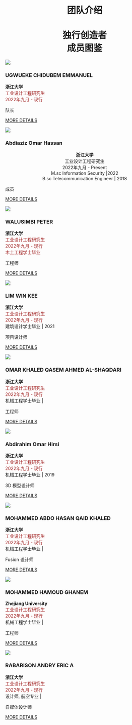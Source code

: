 <h1 align="center"> 团队介绍 </h1>

<div class="demo">
        <div class="container">
            <div class="row text-center">
               <h1 align ="Center"> 独行创造者 <br> 成员图鉴 </h1>
            </div>

<div class="row">
                <div class="col-md-4 col-sm-6">
                    <div class="our-team">
                        <div class="pic">
                            <img src="img/share.jpg">
                        </div>
                        <div class="team-content">
                            <h3 class="title">UGWUEKE CHIDUBEM EMMANUEL </h3>
                            <p style="text-align:left;">
                            <b>浙江大学 </b><br>
                            <span style="color:brown;">
                            工业设计工程研究生 <br>
                            2022年九月 - 现行 <br>
                            </span>
                                </p>
                            <span class="post">队长</span>                       
                             

[MORE DETAILS](CN/团队信息/AUGY.md)                                                                               
                        </div>
                    </div>
                </div>
                


<div class="col-md-4 col-sm-6">
                    <div class="our-team">
                        <div class="pic">
                            <img src="img/new.png">
                        </div>
                        <div class="team-content">
                            <h3 class="title">Abdiaziz Omar Hassan</h3>
                            <p style="text-align:center;">
                            <b>浙江大学 </b><br>
                            工业设计工程研究生 <br>
                         2022年九月 - Present <br>
                         </span>
                         M.sc Information Security |2022 <br>
                         B.sc Telecommunication Engineer | 2018
                         </p>
                            <span class="post">成员</span>


[MORE DETAILS](CN/团队信息/Mahir.md)
                        </div>
                    </div>
                </div>

<div class="col-md-4 col-sm-6">
                    <div class="our-team">
                        <div class="pic">
                            <img src="img/WeChat Image_2022110423465121.jpg">
                        </div>
                        <div class="team-content">
                            <h3 class="title">WALUSIMBI PETER </h3>
                            <p style="text-align:left;">
                            <b>浙江大学 </b><br>
                            <span style="color:brown;">
                            工业设计工程研究生 <br>
                            2022年九月 - 现行 <br>
                            木土工程学士毕业
                            </span>
                                </p>
                            <span class="post">工程师</span>


[MORE DETAILS](CN/团队信息/Peter.md)
                        </div>
                    </div>
                </div>
            </div>
            <div class="row">
                <div class="col-md-4 col-sm-6">
                    <div class="our-team">
                        <div class="pic">
                            <img src="img/winkee.jpg">
                        </div>
                        <div class="team-content">
                            <h3 class="title">LIM WIN KEE</h3>
                             <b>浙江大学 </b><br>
                             <span style="color:brown;">
                          工业设计工程研究生 <br>
                           2022年九月 - 现行 <br>
                          </span>
                          建筑设计学士毕业 | 2021
                           </p>
                            <span class="post">项目设计师</span>


[MORE DETAILS](CN/团队信息/Winke.md)
                        </div>
                    </div>
                </div>

<div class="col-md-4 col-sm-6">
                    <div class="our-team">
                        <div class="pic">
                            <img src="img/khaled.jpg">
                        </div>
                        <div class="team-content">
                            <h3 class="title">OMAR KHALED QASEM AHMED AL-SHAQDARI </h3>
                            <p style="text-align:left;">
                            <b>浙江大学 </b><br>
                          <span style="color:brown;">
                          工业设计工程研究生 <br>
                          2022年九月 - 现行 <br>
                          </span>
                          机械工程学士毕业 |
                           </p>
                            <span class="post">工程师</span>


[MORE DETAILS](CN/团队信息/khaled.md)
                        </div>
                    </div>
                </div>

<div class="col-md-4 col-sm-6">
                    <div class="our-team">
                        <div class="pic">
                            <img src="img/hirsi.jpg">
                        </div>
                        <div class="team-content">
                            <h3 class="title">Abdirahim Omar Hirsi </h3>
                          <p style="text-align:left;">
                          <b>浙江大学 </b><br>
                          <span style="color:brown;">
                          工业设计工程研究生 <br>
                          2022年九月 - 现行 <br>
                           </span>
                           机械工程学士毕业 | 2019
                          </p>
                            <span class="post">3D 模型设计师</span>


[MORE DETAILS](CN/团队信息/Hirsi.md)
                        </div>
                    </div>
                </div>
            </div>
            <div class="row">
                <div class="col-md-4 col-sm-6">
                    <div class="our-team">
                        <div class="pic">
                            <img src="img/new.png">
                        </div>
                        <div class="team-content">
                            <h3 class="title">MOHAMMED ABDO HASAN QAID KHALED </h3>
                          <p style="text-align:left;">
                          <b>浙江大学 </b><br>
                          <span style="color:brown;">
                          工业设计工程研究生 <br>
                           2022年九月 - 现行 <br>
                           </span>
                          机械工程学士毕业 |
                          </p>
                            <span class="post">Fusion 设计师</span>


[MORE DETAILS](CN/团队信息/qaid.md)
                        </div>
                    </div>
                </div>

<div class="col-md-4 col-sm-6">
                    <div class="our-team">
                        <div class="pic">
                            <img src="img/new.png">
                        </div>
                        <div class="team-content">
                           <h3 class="title">MOHAMMED HAMOUD GHANEM </h3>
                          <p style="text-align:left;">
                          <b>Zhejiang University </b><br>
                           <span style="color:brown;">
                          工业设计工程研究生 <br>
                          2022年九月 - 现行 <br>
                          </span>
                          机械工程学士毕业 |
                          </p>
                            <span class="post">工程师</span>


[MORE DETAILS](CN/团队信息/weal.md)
                        </div>
                    </div>
                </div>

<div class="col-md-4 col-sm-6">
                    <div class="our-team">
                        <div class="pic">
                            <img src="img/Eric-Team4.png">
                        </div>
                        <div class="team-content">
                            <h3 class="title">RABARISON ANDRY ERIC A </a></h3>
                          <p style="text-align:left;">
                          <b>浙江大学 </b><br>
                          <span style="color:brown;">
                          工业设计工程研究生<br>
                          2022年九月 - 现行 <br>
                          </span>
                          设计师, 航空专业 |
                          </p> 
                            <span class="post">自媒体设计师</span>



[MORE DETAILS](CN/团队信息/AN.md)
                        </div>
                    </div>
                </div>
            </div>
        </div>
    </div>
 
